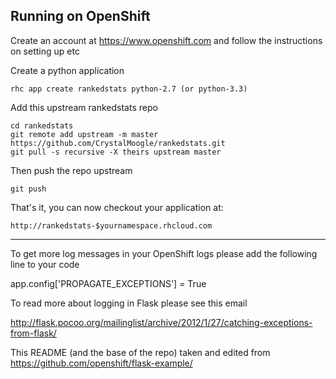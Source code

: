 Running on OpenShift
----------------------------

Create an account at https://www.openshift.com and follow the instructions on setting up etc

Create a python application

    rhc app create rankedstats python-2.7 (or python-3.3)

Add this upstream rankedstats repo

    cd rankedstats
    git remote add upstream -m master https://github.com/CrystalMoogle/rankedstats.git
    git pull -s recursive -X theirs upstream master
    
Then push the repo upstream

    git push

That's it, you can now checkout your application at:

    http://rankedstats-$yournamespace.rhcloud.com

------------------------------

To get more log messages in your OpenShift logs please add the following line to your code

app.config['PROPAGATE_EXCEPTIONS'] = True  

To read more about logging in Flask please see this email

http://flask.pocoo.org/mailinglist/archive/2012/1/27/catching-exceptions-from-flask/


This README (and the base of the repo) taken and edited from https://github.com/openshift/flask-example/
